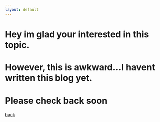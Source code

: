 ```yaml
---
layout: default
---
```


# Hey im glad your interested in this topic.
# However, this is awkward...I havent written this blog yet. 
# Please check back soon

[back](./)
